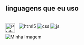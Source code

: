 <html>
<body>
  <h2>linguagens que eu uso</h2>
  <br>
  <div style="display: inline_block">
  <img align="center" alt="html5" src="https://img.shields.io/badge/HTML5-E34F26?style=for-the-badge&logo=html5&logoColor=white" />
  <img align="center" alt="css" src="https://img.shields.io/badge/CSS3-1572B6?style=for-the-badge&logo=css3&logoColor=white" />
  <img align="center" alt="js" src="https://img.shields.io/badge/JavaScript-F7DF1E?style=for-the-badge&logo=javascript&logoColor=black" />
  <img 
    align="left" 
    alt="Python" 
    title="Python"
    width="30px" 
    style="padding-right: 10px;" 
    src="https://cdn.jsdelivr.net/gh/devicons/devicon@latest/icons/python/python-original.svg" 
/>

  </div><br/>
  <img src="https://media4.giphy.com/media/v1.Y2lkPTc5MGI3NjExOGJ5a2lld293NTVkcTdqODE2ZXIzMmIxaXhzeXE5MnJ2NDB3YXIxbyZlcD12MV9pbnRlcm5hbF9naWZfYnlfaWQmY3Q9Zw/1gbQIeNzZxcSk/giphy.gif" alt="Minha Imagem">
</body>
</html>
